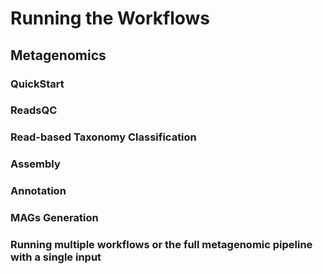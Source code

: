# Running the Workflows
## Metagenomics

### QuickStart

### ReadsQC

### Read-based Taxonomy Classification

### Assembly

### Annotation

### MAGs Generation

### Running multiple workflows or the full metagenomic pipeline with a single input
